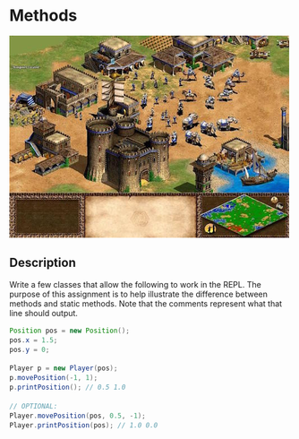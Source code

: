 # Methods

![age of empires](aoe.jpg)

## Description

Write a few classes that allow the following to work in the REPL. The purpose of this assignment is to help illustrate the difference between methods and static methods. Note that the comments represent what that line should output.

```java
Position pos = new Position();
pos.x = 1.5;
pos.y = 0;

Player p = new Player(pos);
p.movePosition(-1, 1);
p.printPosition(); // 0.5 1.0

// OPTIONAL:
Player.movePosition(pos, 0.5, -1);
Player.printPosition(pos); // 1.0 0.0
```
